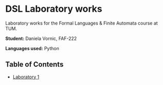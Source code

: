 # DSL Laboratory works

Laboratory works for the Formal Languages & Finite Automata course at TUM.

**Student:** Daniela Vornic, FAF-222

**Languages used:** Python

## Table of Contents

- [Laboratory 1](lab_1/README.md)
